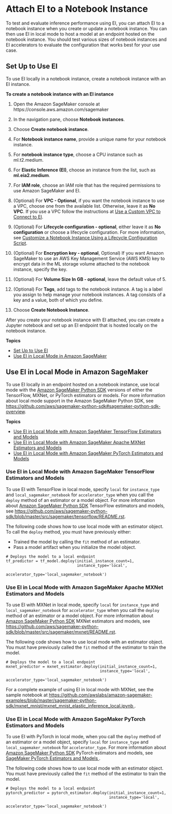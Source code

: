 # Attach EI to a Notebook Instance<a name="ei-notebook-instance"></a>

To test and evaluate inference performance using EI, you can attach EI to a notebook instance when you create or update a notebook instance\. You can then use EI in local mode to host a model at an endpoint hosted on the notebook instance\. You should test various sizes of notebook instances and EI accelerators to evaluate the configuration that works best for your use case\.

## Set Up to Use EI<a name="ei-notebook-instance-console"></a>

To use EI locally in a notebook instance, create a notebook instance with an EI instance\.

**To create a notebook instance with an EI instance**

1. Open the Amazon SageMaker console at https://console\.aws\.amazon\.com/sagemaker

1. In the navigation pane, choose **Notebook instances**\.

1. Choose **Create notebook instance**\.

1. For **Notebook instance name**, provide a unique name for your notebook instance\.

1. For **notebook instance type**, choose a CPU instance such as ml\.t2\.medium\.

1. For **Elastic Inference \(EI\)**, choose an instance from the list, such as **ml\.eia2\.medium**\.

1. For **IAM role**, choose an IAM role that has the required permissions to use Amazon SageMaker and EI\.

1. \(Optional\) For **VPC \- Optional**, if you want the notebook instance to use a VPC, choose one from the available list\. Otherwise, leave it as **No VPC**\. If you use a VPC follow the instructions at [Use a Custom VPC to Connect to EI](ei-setup.md#ei-setup-custom-vpc)\.

1. \(Optional\) For **Lifecycle configuration \- optional**, either leave it as **No configuration** or choose a lifecycle configuration\. For more information, see [Customize a Notebook Instance Using a Lifecycle Configuration Script](notebook-lifecycle-config.md)\.

1. \(Optional\) For **Encryption key \- optional**, Optional\) If you want Amazon SageMaker to use an AWS Key Management Service \(AWS KMS\) key to encrypt data in the ML storage volume attached to the notebook instance, specify the key\.

1. \(Optional\) For **Volume Size In GB \- optional**, leave the default value of 5\.

1. \(Optional\) For **Tags**, add tags to the notebook instance\. A tag is a label you assign to help manage your notebook instances\. A tag consists of a key and a value, both of which you define\.

1. Choose **Create Notebook Instance**\.

After you create your notebook instance with EI attached, you can create a Jupyter notebook and set up an EI endpoint that is hosted locally on the notebook instance\.

**Topics**
+ [Set Up to Use EI](#ei-notebook-instance-console)
+ [Use EI in Local Mode in Amazon SageMaker](#ei-notebook-instance-local)

## Use EI in Local Mode in Amazon SageMaker<a name="ei-notebook-instance-local"></a>

To use EI locally in an endpoint hosted on a notebook instance, use local mode with the [Amazon SageMaker Python SDK](https://sagemaker.readthedocs.io) versions of either the TensorFlow, MXNet, or PyTorch estimators or models\. For more information about local mode support in the Amazon SageMaker Python SDK, see [https://github\.com/aws/sagemaker\-python\-sdk\#sagemaker\-python\-sdk\-overview](https://github.com/aws/sagemaker-python-sdk#sagemaker-python-sdk-overview)\.

**Topics**
+ [Use EI in Local Mode with Amazon SageMaker TensorFlow Estimators and Models](#ei-notebook-instance-local-tensorflow)
+ [Use EI in Local Mode with Amazon SageMaker Apache MXNet Estimators and Models](#ei-notebook-instance-local-mxnet)
+ [Use EI in Local Mode with Amazon SageMaker PyTorch Estimators and Models](#ei-notebook-instance-local-pytorch)

### Use EI in Local Mode with Amazon SageMaker TensorFlow Estimators and Models<a name="ei-notebook-instance-local-tensorflow"></a>

To use EI with TensorFlow in local mode, specify `local` for `instance_type` and `local_sagemaker_notebook` for `accelerator_type` when you call the `deploy` method of an estimator or a model object\. For more information about [Amazon SageMaker Python SDK](https://sagemaker.readthedocs.io) TensorFlow estimators and models, see [https://github\.com/aws/sagemaker\-python\-sdk/blob/master/src/sagemaker/tensorflow/README\.rst](https://github.com/aws/sagemaker-python-sdk/blob/master/src/sagemaker/tensorflow/README.rst)\.

The following code shows how to use local mode with an estimator object\. To call the `deploy` method, you must have previously either:
+ Trained the model by calling the `fit` method of an estimator\.
+ Pass a model artifact when you initialize the model object\.

```
# Deploys the model to a local endpoint
tf_predictor = tf_model.deploy(initial_instance_count=1,
                               instance_type='local',
                               accelerator_type='local_sagemaker_notebook')
```

### Use EI in Local Mode with Amazon SageMaker Apache MXNet Estimators and Models<a name="ei-notebook-instance-local-mxnet"></a>

To use EI with MXNet in local mode, specify `local` for `instance_type` and `local_sagemaker_notebook` for `accelerator_type` when you call the `deploy` method of an estimator or a model object\. For more information about [Amazon SageMaker Python SDK](https://sagemaker.readthedocs.io) MXNet estimators and models, see [https://github\.com/aws/sagemaker\-python\-sdk/blob/master/src/sagemaker/mxnet/README\.rst](https://github.com/aws/sagemaker-python-sdk/blob/master/src/sagemaker/mxnet/README.rst)\. 

The following code shows how to use local mode with an estimator object\. You must have previously called the `fit` method of the estimator to train the model\.

```
# Deploys the model to a local endpoint
mxnet_predictor = mxnet_estimator.deploy(initial_instance_count=1,
                                         instance_type='local',
                                         accelerator_type='local_sagemaker_notebook')
```

For a complete example of using EI in local mode with MXNet, see the sample notebook at [https://github\.com/awslabs/amazon\-sagemaker\-examples/blob/master/sagemaker\-python\-sdk/mxnet\_mnist/mxnet\_mnist\_elastic\_inference\_local\.ipynb ](https://github.com/awslabs/amazon-sagemaker-examples/blob/master/sagemaker-python-sdk/mxnet_mnist/mxnet_mnist_elastic_inference_local.ipynb)\.

### Use EI in Local Mode with Amazon SageMaker PyTorch Estimators and Models<a name="ei-notebook-instance-local-pytorch"></a>

To use EI with PyTorch in local mode, when you call the `deploy` method of an estimator or a model object, specify `local` for `instance_type` and `local_sagemaker_notebook` for `accelerator_type`\. For more information about [Amazon SageMaker Python SDK](https://sagemaker.readthedocs.io) PyTorch estimators and models, see [SageMaker PyTorch Estimators and Models ](https://github.com/aws/sagemaker-python-sdk/blob/master/src/sagemaker/pytorch/README.rst)\. 

The following code shows how to use local mode with an estimator object\. You must have previously called the `fit` method of the estimator to train the model\.

```
# Deploys the model to a local endpoint
pytorch_predictor = pytorch_estimator.deploy(initial_instance_count=1,
                                             instance_type='local',
                                             accelerator_type='local_sagemaker_notebook')
```
